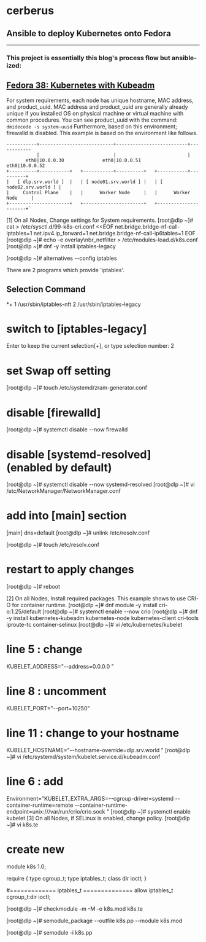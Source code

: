 # cerberus
## Ansible to deploy Kubernetes onto Fedora
-----------------------------------------------------------------
### This project is essentially this blog's process flow but ansible-ized: 
[Fedora 38: Kubernetes with Kubeadm](https://www.server-world.info/en/note?os=Fedora_38&p=kubernetes&f=1)
-------------------------------------------------------------------------------------------------------------------------------------------  	
For system requirements, each node has unique hostname, MAC address, and product_uuid.
MAC address and product_uuid are generally already unique if you installed OS on physical machine or virtual machine with common procedures.
You can see product_uuid with the command:
`dmidecode -s system-uuid`
Furthermore, based on this environment; firewalld is disabled.
This example is based on the environment like follows.
```
-----------+---------------------------+--------------------------+------------
           |                           |                          |            
       eth0|10.0.0.30              eth0|10.0.0.51             eth0|10.0.0.52   
+----------+-----------+   +-----------+----------+   +-----------+----------+ 
|   [ dlp.srv.world ]  |   | [ node01.srv.world ] |   | [ node02.srv.world ] | 
|     Control Plane    |   |      Worker Node     |   |      Worker Node     | 
+----------------------+   +----------------------+   +----------------------+`
```

[1] 	On all Nodes, Change settings for System requirements.
[root@dlp ~]# cat > /etc/sysctl.d/99-k8s-cri.conf <<EOF
net.bridge.bridge-nf-call-iptables=1
net.ipv4.ip_forward=1
net.bridge.bridge-nf-call-ip6tables=1
EOF
[root@dlp ~]# echo -e overlay\\nbr_netfilter > /etc/modules-load.d/k8s.conf
[root@dlp ~]# dnf -y install iptables-legacy

[root@dlp ~]# alternatives --config iptables


There are 2 programs which provide 'iptables'.

  Selection    Command
-----------------------------------------------
*+ 1           /usr/sbin/iptables-nft
   2           /usr/sbin/iptables-legacy

# switch to [iptables-legacy]
Enter to keep the current selection[+], or type selection number: 2

# set Swap off setting

[root@dlp ~]# touch /etc/systemd/zram-generator.conf
# disable [firewalld]

[root@dlp ~]# systemctl disable --now firewalld
# disable [systemd-resolved] (enabled by default)

[root@dlp ~]# systemctl disable --now systemd-resolved
[root@dlp ~]# vi /etc/NetworkManager/NetworkManager.conf
# add into [main] section

[main]
dns=default
[root@dlp ~]# unlink /etc/resolv.conf

[root@dlp ~]# touch /etc/resolv.conf
# restart to apply changes

[root@dlp ~]# reboot

[2] 	On all Nodes, Install required packages.
This example shows to use CRI-O for container runtime.
[root@dlp ~]# dnf module -y install cri-o:1.25/default
[root@dlp ~]# systemctl enable --now crio
[root@dlp ~]# dnf -y install kubernetes-kubeadm kubernetes-node kubernetes-client cri-tools iproute-tc container-selinux
[root@dlp ~]# vi /etc/kubernetes/kubelet
# line 5 : change

KUBELET_ADDRESS="--address=0.0.0.0
"
# line 8 : uncomment

KUBELET_PORT="--port=10250"
# line 11 : change to your hostname

KUBELET_HOSTNAME="--hostname-override=dlp.srv.world
"
[root@dlp ~]# vi /etc/systemd/system/kubelet.service.d/kubeadm.conf
# line 6 : add

Environment="KUBELET_EXTRA_ARGS=--cgroup-driver=systemd --container-runtime=remote --container-runtime-endpoint=unix:///var/run/crio/crio.sock
"
[root@dlp ~]# systemctl enable kubelet
[3] 	On all Nodes, if SELinux is enabled, change policy.
[root@dlp ~]# vi k8s.te
# create new

module k8s 1.0;

require {
        type cgroup_t;
        type iptables_t;
        class dir ioctl;
}

#============= iptables_t ==============
allow iptables_t cgroup_t:dir ioctl;

[root@dlp ~]# checkmodule -m -M -o k8s.mod k8s.te

[root@dlp ~]# semodule_package --outfile k8s.pp --module k8s.mod

[root@dlp ~]# semodule -i k8s.pp 
